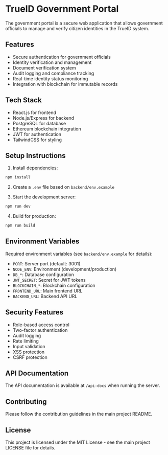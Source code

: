 # TrueID Government Portal

The government portal is a secure web application that allows government officials to manage and verify citizen identities in the TrueID system.

## Features

- Secure authentication for government officials
- Identity verification and management
- Document verification system
- Audit logging and compliance tracking
- Real-time identity status monitoring
- Integration with blockchain for immutable records

## Tech Stack

- React.js for frontend
- Node.js/Express for backend
- PostgreSQL for database
- Ethereum blockchain integration
- JWT for authentication
- TailwindCSS for styling

## Setup Instructions

1. Install dependencies:
```bash
npm install
```

2. Create a `.env` file based on `backend/env.example`

3. Start the development server:
```bash
npm run dev
```

4. Build for production:
```bash
npm run build
```

## Environment Variables

Required environment variables (see `backend/env.example` for details):
- `PORT`: Server port (default: 3001)
- `NODE_ENV`: Environment (development/production)
- `DB_*`: Database configuration
- `JWT_SECRET`: Secret for JWT tokens
- `BLOCKCHAIN_*`: Blockchain configuration
- `FRONTEND_URL`: Main frontend URL
- `BACKEND_URL`: Backend API URL

## Security Features

- Role-based access control
- Two-factor authentication
- Audit logging
- Rate limiting
- Input validation
- XSS protection
- CSRF protection

## API Documentation

The API documentation is available at `/api-docs` when running the server.

## Contributing

Please follow the contribution guidelines in the main project README.

## License

This project is licensed under the MIT License - see the main project LICENSE file for details. 